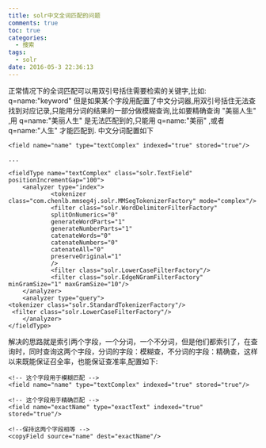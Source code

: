 ```yaml
---
title: solr中文全词匹配的问题
comments: true
toc: true
categories:
  - 搜索
tags:
  - solr
date: 2016-05-3 22:36:13
---
```

<!-- abstract -->

<!-- 开始正文 -->

正常情况下的全词匹配可以用双引号括住需要检索的关键字,比如: q=name:"keyword"
但是如果某个字段用配置了中文分词器,用双引号括住无法查找到对应记录,只能用分词的结果的一部分做模糊查询,比如要精确查询 "美丽人生" ,用 q=name:"美丽人生" 是无法匹配到的,只能用 q=name:"美丽" ,或者 q=name:"人生" 才能匹配到.
中文分词配置如下
```
<field name="name" type="textComplex" indexed="true" stored="true"/>

...

<fieldType name="textComplex" class="solr.TextField" positionIncrementGap="100">
    <analyzer type="index">
            <tokenizer class="com.chenlb.mmseg4j.solr.MMSegTokenizerFactory" mode="complex"/>
            <filter class="solr.WordDelimiterFilterFactory"
            splitOnNumerics="0"
            generateWordParts="1"
            generateNumberParts="1"
            catenateWords="0"
            catenateNumbers="0"
            catenateAll="0"
            preserveOriginal="1"
            />
            <filter class="solr.LowerCaseFilterFactory"/>
            <filter class="solr.EdgeNGramFilterFactory" minGramSize="1" maxGramSize="10"/>
    </analyzer>
    <analyzer type="query">
<tokenizer class="solr.StandardTokenizerFactory"/>
 <filter class="solr.LowerCaseFilterFactory"/>
    </analyzer>
</fieldType>

```

解决的思路就是索引两个字段，一个分词，一个不分词，但是他们都索引了，在查询时，同时查询这两个字段，分词的字段：模糊查，不分词的字段：精确查，这样以来既能保证召全率，也能保证查准率,配置如下:
```
<!-- 这个字段用于模糊匹配 -->
<field name="name" type="textComplex" indexed="true" stored="true"/>

<!-- 这个字段用于精确匹配 -->
<field name="exactName" type="exactText" indexed="true" stored="true"/>

<!--保持这两个字段相等 -->
<copyField source="name" dest="exactName"/>

```



